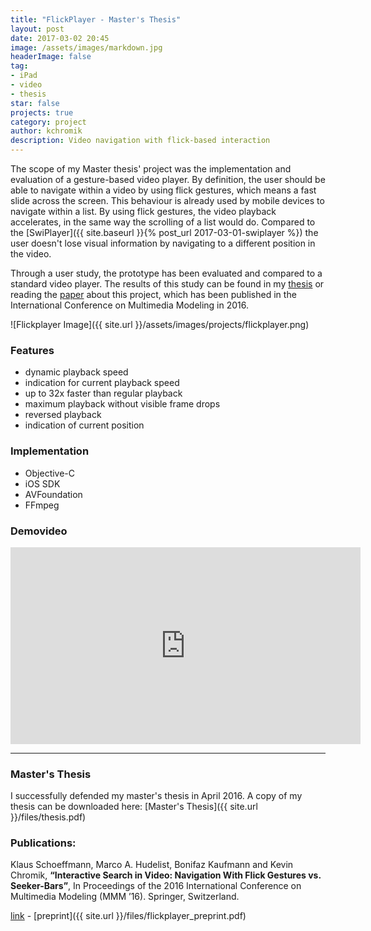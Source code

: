 ```yaml
---
title: "FlickPlayer - Master's Thesis"
layout: post
date: 2017-03-02 20:45
image: /assets/images/markdown.jpg
headerImage: false
tag:
- iPad
- video
- thesis
star: false
projects: true
category: project
author: kchromik
description: Video navigation with flick-based interaction
---
```


The scope of my Master thesis' project was the implementation and evaluation of a gesture-based video player. By definition, the user should be able to navigate within a video by using flick gestures, which means a fast slide across the screen. This behaviour is already used by mobile devices to navigate within a list. By using flick gestures, the video playback accelerates, in the same way the scrolling of a list would do. Compared to the [SwiPlayer]({{ site.baseurl }}{% post_url 2017-03-01-swiplayer %}) the user doesn't lose visual information by navigating to a different position in the video.

Through a user study, the prototype has been evaluated and compared to a standard video player. The results of this study can be found in my [thesis](#thesis) or reading the [paper](#paper) about this project, which has been published in the International Conference on Multimedia Modeling in 2016.

![Flickplayer Image]({{ site.url }}/assets/images/projects/flickplayer.png)

### Features
* dynamic playback speed
* indication for current playback speed
* up to 32x faster than regular playback
* maximum playback without visible frame drops
* reversed playback
* indication of current position

### Implementation
* Objective-C
* iOS SDK
* AVFoundation
* FFmpeg

### Demovideo

<iframe width="560" height="315" src="https://www.youtube.com/embed/aEx7hCEQA2c" frameborder="0" allowfullscreen></iframe>

---
### Master's Thesis <a name="thesis"></a>
I successfully defended my master's thesis in April 2016. A copy of my thesis can be downloaded here: [Master's Thesis]({{ site.url }}/files/thesis.pdf)

### Publications: <a name="paper"></a>

Klaus Schoeffmann, Marco A. Hudelist, Bonifaz Kaufmann and Kevin Chromik, **“Interactive Search in Video: Navigation With Flick Gestures vs. Seeker-Bars”**, In Proceedings of the 2016 International Conference on Multimedia Modeling (MMM ’16). Springer, Switzerland.

[link](http://link.springer.com/chapter/10.1007%2F978-3-319-27671-7_31) - [preprint]({{ site.url }}/files/flickplayer_preprint.pdf)
